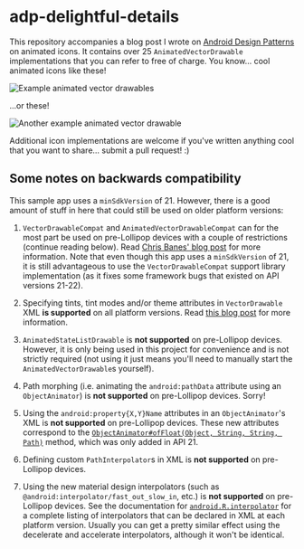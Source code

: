 # adp-delightful-details

This repository accompanies a blog post I wrote on [Android Design Patterns](www.androiddesignpatterns.com) on animated icons. It contains over 25 `AnimatedVectorDrawable` implementations that you can refer to free of charge. You know... cool animated icons like these!

![Example animated vector drawables](http://i.imgur.com/0aFdjJn.gif)

...or these!

![Another example animated vector drawable](http://i.imgur.com/4UsNhqV.gif)

Additional icon implementations are welcome if you've written anything cool that you want to share... submit a pull request! :)

## Some notes on backwards compatibility

This sample app uses a `minSdkVersion` of 21. However, there is a good amount of stuff in here that could still
be used on older platform versions:

1. `VectorDrawableCompat` and `AnimatedVectorDrawableCompat` can for the most part be used on pre-Lollipop devices with a couple of restrictions (continue reading below). Read [Chris Banes' blog post][chris-banes-vector-blog-post] for more information. Note that even though this app uses a `minSdkVersion` of 21, it is still advantageous to use the `VectorDrawableCompat` support library implementation (as it fixes some framework bugs that existed on API versions 21-22).

2. Specifying tints, tint modes and/or theme attributes in `VectorDrawable` XML **is supported** on all platform versions. Read [this blog post](http://www.androiddesignpatterns.com/2016/08/contextcompat-getcolor-getdrawable.html) for more information.

3. `AnimatedStateListDrawable` is **not supported** on pre-Lollipop devices. However, it is only being used in this project for convenience and is not strictly required (not using it just means you'll need to manually start the `AnimatedVectorDrawable`s yourself).

4. Path morphing (i.e. animating the `android:pathData` attribute using an `ObjectAnimator`) is **not supported** on pre-Lollipop devices. Sorry!

5. Using the `android:property{X,Y}Name` attributes in an `ObjectAnimator`'s XML is **not supported** on pre-Lollipop devices. These new attributes correspond to the [`ObjectAnimator#ofFloat(Object, String, String, Path)`][ObjectAnimator#ofFloat()] method, which was only added in API 21.

6. Defining custom `PathInterpolator`s in XML is **not supported** on pre-Lollipop devices.

7. Using the new material design interpolators (such as `@android:interpolator/fast_out_slow_in`, etc.) is **not supported** on pre-Lollipop devices. See the documentation for [`android.R.interpolator`][android.R.interpolator] for a complete listing of interpolators that can be declared in XML at each platform version. Usually you can get a pretty similar effect using the decelerate and accelerate interpolators, although it won't be identical.

  [chris-banes-vector-blog-post]: https://chris.banes.me/2016/02/25/appcompat-vector/
  [theme-attributes-blog-post]: http://www.androiddesignpatterns.com/2016/08/contextcompat-getcolor-getdrawable.html
  [PathInterpolatorCompat]: https://developer.android.com/reference/android/support/v4/view/animation/PathInterpolatorCompat.html
  [FastOutSlowInInterpolator]: https://developer.android.com/reference/android/support/v4/view/animation/FastOutSlowInInterpolator.html
  [FastOutLinearInInterpolator]: https://developer.android.com/reference/android/support/v4/view/animation/FastOutLinearInInterpolator.html
  [LinearOutSlowInInterpolator]: https://developer.android.com/reference/android/support/v4/view/animation/LinearOutSlowInInterpolator.html
  [android.R.interpolator]: https://developer.android.com/reference/android/R.interpolator.html
  [ObjectAnimator]: https://developer.android.com/reference/android/animation/ObjectAnimator.html
  [ObjectAnimator#ofFloat()]: https://developer.android.com/reference/android/animation/ObjectAnimator.html#ofFloat(java.lang.Object,%20java.lang.String,%20java.lang.String,%20android.graphics.Path)

